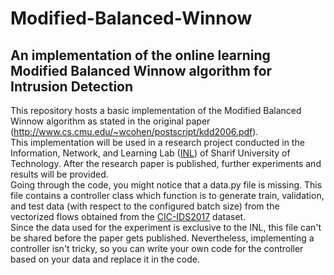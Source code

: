 # Modified-Balanced-Winnow
## An implementation of the online learning Modified Balanced Winnow algorithm for Intrusion Detection
This repository hosts a basic implementation of the Modified Balanced Winnow algorithm as stated in the original paper (http://www.cs.cmu.edu/~wcohen/postscript/kdd2006.pdf).<br/>
This implementation will be used in a research project conducted in the Information, Network, and Learning Lab ([INL](https://inl-lab.net/)) of Sharif University of Technology. After the research paper is published, further experiments and results will be provided. <br/>
Going through the code, you might notice that a data.py file is missing. This file contains a controller class which function is to generate train, validation, and test data (with respect to the configured batch size) from the vectorized flows obtained from the [CIC-IDS2017](https://www.unb.ca/cic/datasets/ids-2017.html) dataset.<br/>
Since the data used for the experiment is exclusive to the INL, this file can't be shared before the paper gets published. Nevertheless, implementing a controller isn't tricky, so you can write your own code for the controller based on your data and replace it in the code.

